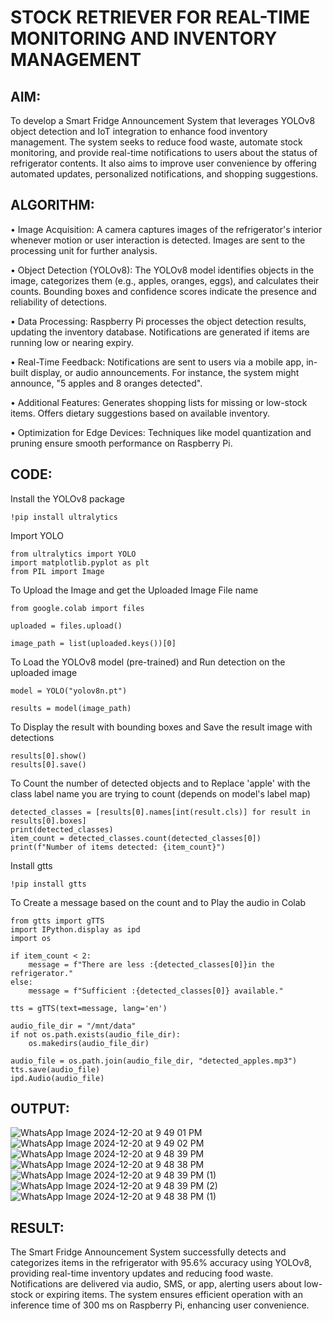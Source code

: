 # STOCK RETRIEVER FOR REAL-TIME MONITORING AND INVENTORY MANAGEMENT

## AIM:
To develop a Smart Fridge Announcement System that leverages YOLOv8 object detection and IoT integration to enhance food inventory management. The system seeks to reduce food waste, automate stock monitoring, and provide real-time notifications to users about the status of refrigerator contents. It also aims to improve user convenience by offering automated updates, personalized notifications, and shopping suggestions.

## ALGORITHM:
• Image Acquisition: A camera captures images of the refrigerator's interior whenever motion or user interaction is detected.
Images are sent to the processing unit for further analysis.

• Object Detection (YOLOv8): The YOLOv8 model identifies objects in the image, categorizes them (e.g., apples, oranges, eggs), and calculates their counts.
Bounding boxes and confidence scores indicate the presence and reliability of detections.

• Data Processing: Raspberry Pi processes the object detection results, updating the inventory database.
Notifications are generated if items are running low or nearing expiry.

• Real-Time Feedback: Notifications are sent to users via a mobile app, in-built display, or audio announcements.
For instance, the system might announce, "5 apples and 8 oranges detected".

• Additional Features: Generates shopping lists for missing or low-stock items.
Offers dietary suggestions based on available inventory.

• Optimization for Edge Devices: Techniques like model quantization and pruning ensure smooth performance on Raspberry Pi.

## CODE:
Install the YOLOv8 package
```
!pip install ultralytics
```
Import YOLO
```
from ultralytics import YOLO
import matplotlib.pyplot as plt
from PIL import Image
```
To Upload the Image and get the Uploaded Image File name
```
from google.colab import files

uploaded = files.upload()

image_path = list(uploaded.keys())[0]
```
To Load the YOLOv8 model (pre-trained) and Run detection on the uploaded image
```
model = YOLO("yolov8n.pt") 

results = model(image_path)
```
To Display the result with bounding boxes and Save the result image with detections
```
results[0].show()  
results[0].save()
```
To Count the number of detected objects and to Replace 'apple' with the class label name you are trying to count (depends on model's label map)
```
detected_classes = [results[0].names[int(result.cls)] for result in results[0].boxes] 
print(detected_classes)
item_count = detected_classes.count(detected_classes[0])
print(f"Number of items detected: {item_count}")
```
Install gtts
```
!pip install gtts
```
To Create a message based on the count and to Play the audio in Colab
```
from gtts import gTTS
import IPython.display as ipd
import os

if item_count < 2:
    message = f"There are less :{detected_classes[0]}in the refrigerator."
else:
    message = f"Sufficient :{detected_classes[0]} available."

tts = gTTS(text=message, lang='en')

audio_file_dir = "/mnt/data"
if not os.path.exists(audio_file_dir):
    os.makedirs(audio_file_dir)

audio_file = os.path.join(audio_file_dir, "detected_apples.mp3") 
tts.save(audio_file)
ipd.Audio(audio_file)
```
## OUTPUT:
![WhatsApp Image 2024-12-20 at 9 49 01 PM](https://github.com/user-attachments/assets/a8617f0d-9126-4f2c-ac51-41eed050b582)
![WhatsApp Image 2024-12-20 at 9 49 02 PM](https://github.com/user-attachments/assets/6e3f1bc3-6984-4100-a433-96b73a57dd90)
![WhatsApp Image 2024-12-20 at 9 48 39 PM](https://github.com/user-attachments/assets/c02321a6-4d48-48da-9864-954c518940d1)
![WhatsApp Image 2024-12-20 at 9 48 38 PM](https://github.com/user-attachments/assets/75c48b43-5497-44d8-b3f5-852cfc9f4655)
![WhatsApp Image 2024-12-20 at 9 48 39 PM (1)](https://github.com/user-attachments/assets/cd1ef41d-02ad-4322-9376-91fffd8477f3)
![WhatsApp Image 2024-12-20 at 9 48 39 PM (2)](https://github.com/user-attachments/assets/bc435a7c-2a7b-4330-8595-ff00ee3158fe)
![WhatsApp Image 2024-12-20 at 9 48 38 PM (1)](https://github.com/user-attachments/assets/0874d27f-2ae4-4608-863b-28918637b6b2)

## RESULT:
The Smart Fridge Announcement System successfully detects and categorizes items in the refrigerator with 95.6% accuracy using YOLOv8, providing real-time inventory updates and reducing food waste. Notifications are delivered via audio, SMS, or app, alerting users about low-stock or expiring items. The system ensures efficient operation with an inference time of 300 ms on Raspberry Pi, enhancing user convenience.








